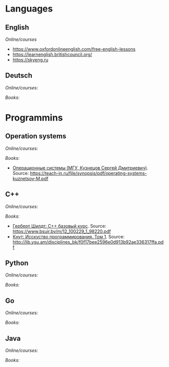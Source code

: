 # Languages
## English
*Online/courses*
- https://www.oxfordonlineenglish.com/free-english-lessons
- https://learnenglish.britishcouncil.org/
- https://skyeng.ru

## Deutsch
*Online/courses:*

*Books:*


# Programmins
## Operation systems
*Online/courses:*

*Books:*
- [Операционные системы (МГУ, Кузнецов Сергей Дмитриевич)](Programming/Operation%20Systems/Books/%D0%9E%D0%BF%D0%B5%D1%80%D0%B0%D1%86%D0%B8%D0%BE%D0%BD%D0%BD%D1%8B%D0%B5%20%D1%81%D0%B8%D1%81%D1%82%D0%B5%D0%BC%D1%8B%20(%D0%9C%D0%93%D0%A3%2C%20%D0%9A%D1%83%D0%B7%D0%BD%D0%B5%D1%86%D0%BE%D0%B2%20%D0%A1%D0%B5%D1%80%D0%B3%D0%B5%D0%B9%20%D0%94%D0%BC%D0%B8%D1%82%D1%80%D0%B8%D0%B5%D0%B2%D0%B8%D1%87).pdf). Source: https://teach-in.ru/file/synopsis/pdf/operating-systems-kuznetsov-M.pdf

## C++ 
*Online/courses:*

*Books:*
- [Герберт Шилдт: С++ базовый курс](Programming/C++/Books/12_100229_1_98220.pdf). Source: https://www.bsuir.by/m/12_100229_1_98220.pdf
- [Кнут: Исскуство программирования. Том 1](Programming/C++/Books/%D0%9A%D0%BD%D1%83%D1%82%20-%20%D0%98%D1%81%D1%81%D0%BA%D1%83%D1%81%D1%82%D0%B2%D0%BE%20%D0%BF%D1%80%D0%BE%D0%B3%D1%80%D0%B0%D0%BC%D0%BC%D0%B8%D1%80%D0%BE%D0%B2%D0%B0%D0%BD%D0%B8%D1%8F.%20%D0%A2%D0%BE%D0%BC%201.pdf). Source: http://lib.ysu.am/disciplines_bk/f0f17bee2596e0d913b92ae336317ffa.pdf

## Python
*Online/courses:*

*Books:*

## Go
*Online/courses:*

*Books:*

## Java
*Online/courses:*

*Books:*

